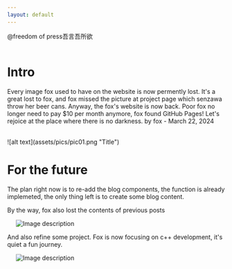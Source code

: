 ```yaml
---
layout: default
---
```

@freedom of press吾言吾所欲
<br/>
<br/>

# Intro
Every image fox used to have on the website is now permently lost. It's a great lost to fox, and fox missed the picture at project page which senzawa throw her beer cans. Anyway, the fox's website is now back. Poor fox no longer need to pay $10 per month anymore, fox found GitHub Pages! Let's rejoice at the place where there is no darkness. by fox - March 22, 2024  
  
<br/>
![alt text](assets/pics/pic01.png "Title")
<br/>

# For the future
The plan right now is to re-add the blog components, the function is already implemeted, the only thing left is to create some blog content.

By the way, fox also lost the contents of previous posts


<img src="../assets/pics/IMG_1203.JPG" alt="Image description" style="margin-left: 20px;">


And also refine some project. Fox is now focusing on c++ development, it's quiet a fun journey.

<img src="../assets/pics/IMG_1021.JPG" width=300 alt="Image description" style="margin-left: 20px;">


